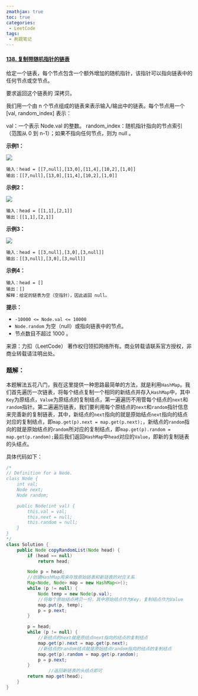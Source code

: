 ```yaml
---
zmathjax: true
toc: true
categories:
 - LeetCode
tags:
 - 刷题笔记
---
```


#### [138. 复制带随机指针的链表](https://leetcode-cn.com/problems/copy-list-with-random-pointer/)

给定一个链表，每个节点包含一个额外增加的随机指针，该指针可以指向链表中的任何节点或空节点。

<!--more-->

要求返回这个链表的 深拷贝。 

我们用一个由 n 个节点组成的链表来表示输入/输出中的链表。每个节点用一个 [val, random_index] 表示：

val：一个表示 Node.val 的整数。
random_index：随机指针指向的节点索引（范围从 0 到 n-1）；如果不指向任何节点，则为  null 。

**示例1：**

![](https://assets.leetcode-cn.com/aliyun-lc-upload/uploads/2020/01/09/e1.png)

```
输入：head = [[7,null],[13,0],[11,4],[10,2],[1,0]]
输出：[[7,null],[13,0],[11,4],[10,2],[1,0]]
```

**示例2：**

![](https://assets.leetcode-cn.com/aliyun-lc-upload/uploads/2020/01/09/e2.png)

```
输入：head = [[1,1],[2,1]]
输出：[[1,1],[2,1]]
```

**示例3：**

![](https://assets.leetcode-cn.com/aliyun-lc-upload/uploads/2020/01/09/e3.png)

```
输入：head = [[3,null],[3,0],[3,null]]
输出：[[3,null],[3,0],[3,null]]
```

**示例4：**

```
输入：head = []
输出：[]
解释：给定的链表为空（空指针），因此返回 null。
```

**提示：**

-   `-10000 <= Node.val <= 10000`
-   `Node.random` 为空（null）或指向链表中的节点。
-   节点数目不超过 1000 。

来源：力扣（LeetCode）
著作权归领扣网络所有。商业转载请联系官方授权，非商业转载请注明出处。

### 题解：

本题解法五花八门，我在这里提供一种思路最简单的方法，就是利用`HashMap`。我们首先遍历一次链表，将每个结点复制一个相同的新结点并存入`HashMap`中，其中`Key`为原结点，`Value`为原结点的复制结点，第一遍遍历不用管每个结点的`next`和`random`指针。第二遍遍历链表，我们要利用每个原结点的`next`和`random`指针信息来完善新的复制链表，其中，新结点的`next`指向的就是原始结点`next`指向的结点对应的复制结点，即`map.get(p).next = map.get(p.next);`，新结点的`random`指向的就是原始结点的`random`所对应的复制结点，即`map.get(p).random = map.get(p.random);`最后我们返回`HashMap`中`head`对应的`Value`，即新的复制链表的头结点。

具体代码如下：

```java
/*
// Definition for a Node.
class Node {
    int val;
    Node next;
    Node random;

    public Node(int val) {
        this.val = val;
        this.next = null;
        this.random = null;
    }
}
*/
class Solution {
    public Node copyRandomList(Node head) {
        if (head == null)
            return head;

        Node p = head;
      	//创建HashMap用来存放原始链表和新链表的对应关系
        Map<Node, Node> map = new HashMap<>();
        while (p != null) {
            Node temp = new Node(p.val);
          	//将每个原始结点拷贝一份，其中原始结点作为Key，复制结点作为Value
            map.put(p, temp);
            p = p.next;
        }

        p = head;
        while (p != null) {
          	//新结点的next就是原结点next指向的结点的复制结点
            map.get(p).next = map.get(p.next);
          	//新结点的random结点就是原始结点random指向的结点的复制结点
            map.get(p).random = map.get(p.random);
            p = p.next;
        }
				//返回新链表的头结点即可
        return map.get(head);
    }
}
```

